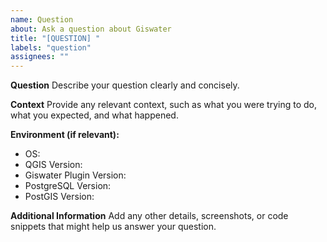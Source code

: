 ```yaml
---
name: Question
about: Ask a question about Giswater
title: "[QUESTION] "
labels: "question"
assignees: ""
---
```


**Question**
Describe your question clearly and concisely.

**Context**
Provide any relevant context, such as what you were trying to do, what you expected, and what happened.

**Environment (if relevant):**

- OS:
- QGIS Version:
- Giswater Plugin Version:
- PostgreSQL Version:
- PostGIS Version:

**Additional Information**
Add any other details, screenshots, or code snippets that might help us answer your question.

